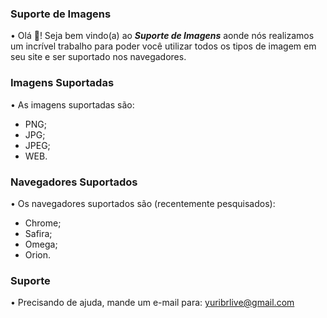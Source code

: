 ### Suporte de Imagens
• Olá 👋! Seja bem vindo(a) ao _**Suporte de Imagens**_ aonde nós realizamos um incrível trabalho para poder você utilizar todos os tipos de imagem em seu site e ser suportado nos navegadores.

### Imagens Suportadas
• As imagens suportadas são:
- PNG;
- JPG;
- JPEG;
- WEB.

### Navegadores Suportados
• Os navegadores suportados são (recentemente pesquisados):
- Chrome;
- Safira;
- Omega;
- Orion.

### Suporte
• Precisando de ajuda, mande um e-mail para: yuribrlive@gmail.com
